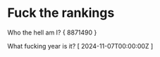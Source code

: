 # Fuck the rankings

Who the hell am I?
{ 8871490 }

What fucking year is it?
[ 2024-11-07T00:00:00Z ]

